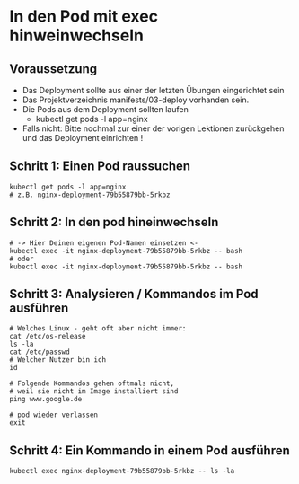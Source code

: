 # In den Pod mit exec hinweinwechseln 

## Voraussetzung

  * Das Deployment sollte aus einer der letzten Übungen eingerichtet sein
  * Das Projektverzeichnis manifests/03-deploy vorhanden sein.
  * Die Pods aus dem Deployment sollten laufen 
    * kubectl get pods -l app=nginx 
  * Falls nicht: Bitte nochmal zur einer der vorigen Lektionen zurückgehen und das Deployment einrichten !

## Schritt 1: Einen Pod raussuchen 

```
kubectl get pods -l app=nginx  
# z.B. nginx-deployment-79b55879bb-5rkbz
```

## Schritt 2: In den pod hineinwechseln

```
# -> Hier Deinen eigenen Pod-Namen einsetzen <- 
kubectl exec -it nginx-deployment-79b55879bb-5rkbz -- bash 
# oder
kubectl exec -it nginx-deployment-79b55879bb-5rkbz -- bash
```

## Schritt 3: Analysieren / Kommandos im Pod ausführen 

```
# Welches Linux - geht oft aber nicht immer: 
cat /etc/os-release
ls -la
cat /etc/passwd
# Welcher Nutzer bin ich
id
```

```
# Folgende Kommandos gehen oftmals nicht,
# weil sie nicht im Image installiert sind
ping www.google.de
```

```
# pod wieder verlassen
exit
```

## Schritt 4: Ein Kommando in einem Pod ausführen

```
kubectl exec nginx-deployment-79b55879bb-5rkbz -- ls -la

```
